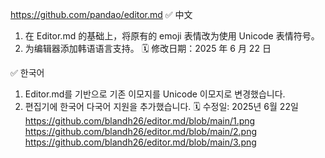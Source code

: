 https://github.com/pandao/editor.md
✅ 中文
1. 在 Editor.md 的基础上，将原有的 emoji 表情改为使用 Unicode 表情符号。
2. 为编辑器添加韩语语言支持。
🗓️ 修改日期：2025 年 6 月 22 日

✅ 한국어 
1. Editor.md를 기반으로 기존 이모지를 Unicode 이모지로 변경했습니다.
2. 편집기에 한국어 다국어 지원을 추가했습니다.
🗓️ 수정일: 2025년 6월 22일
https://github.com/blandh26/editor.md/blob/main/1.png
https://github.com/blandh26/editor.md/blob/main/2.png
https://github.com/blandh26/editor.md/blob/main/3.png

